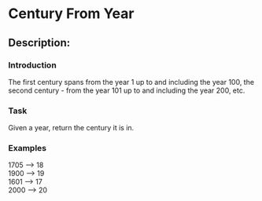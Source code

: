 # Century From Year  
  
## Description:  
  
### Introduction  
The first century spans from the year 1 up to and including the year 100, the second century - from the year 101 up to and including the year 200, etc.
  
### Task  
Given a year, return the century it is in.  
  
### Examples  
1705 --> 18  
1900 --> 19  
1601 --> 17  
2000 --> 20  
